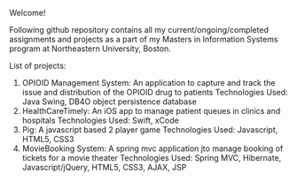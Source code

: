 Welcome!

Following github repository contains all my current/ongoing/completed assignments and projects as a part of my Masters in Information Systems program at Northeastern University, Boston.

List of projects:

1. OPIOID Management System: An application to capture and track the issue and distribution of the OPIOID drug to patients
        Technologies Used: Java Swing, DB4O object persistence database
2. HealthCareTimely: An iOS app to manage patient queues in clinics and hospitals
		Technologies Used: Swift, xCode
3. Pig: A javascript based 2 player game
		Technologies Used: Javascript, HTML5, CSS3
4. MovieBooking System: A spring mvc application jto manage booking of tickets for a movie theater
		Technologies Used: Spring MVC, Hibernate, Javascript/jQuery, HTML5, CSS3, AJAX, JSP
